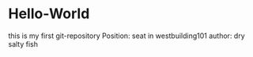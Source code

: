 # Hello-World
this is my first git-repository
Position: seat in westbuilding101
author: dry salty fish


